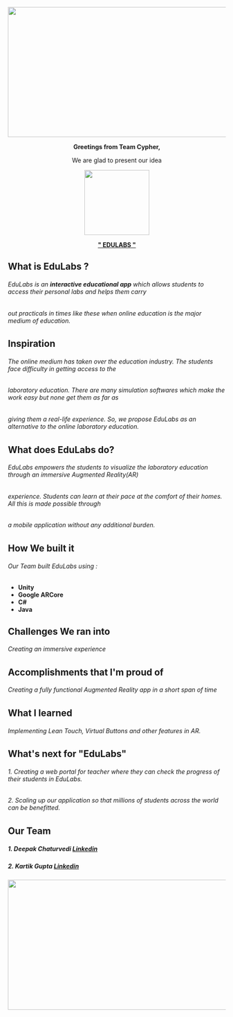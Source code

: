 
<img src="https:/deepakchaturvedifzd/github.com//HTNE_SUBMISSION_NAV_AR/blob/master/README%20files/HOPHACKS.png" height=300 width=820></img>

<p align=center><b> Greetings from Team Cypher, </b></p>
<p align=center> We are glad to present our idea </p>

<p align=center><img src="https://github.com/thisiskartikgupta/EduLabs-Team-Cyphers-HopHacks20/blob/master/README%20files/edlabs_logo.png" height=150 width=150 ></img></p>
<p align=center> <b><u> " EDULABS " </b></u></p>

## What is EduLabs ?
###### EduLabs is an __interactive educational app__ which allows students to access their personal labs and helps them carry
###### out practicals in times like these when online education is the major medium of education.

## Inspiration 
###### The online medium has taken over the education industry. The students face difficulty in getting access to the 
###### laboratory education. There are many simulation softwares which make the work easy but none get them as far as 
###### giving them a real-life experience. So, we propose EduLabs as an alternative to the online laboratory education.

## What does EduLabs do?
###### EduLabs empowers the students to visualize the laboratory education through an immersive Augmented Reality(AR)
###### experience. Students can learn at their pace at the comfort of their homes. All this is made possible through 
###### a mobile application without any additional burden.

## How We built it
###### Our Team built EduLabs using  :
<ul>
  <li> <b>Unity</b> </li>
  <li> <b>Google ARCore </b> </li>
  <li> <b>C# </b></li>
  <li> <b>Java</b></li>
</ul>

## Challenges We ran into
###### Creating an immersive experience 

## Accomplishments that I'm proud of
###### Creating a fully functional Augmented Reality app in a short span of time

## What I learned
###### Implementing Lean Touch, Virtual Buttons and other features in AR.

## What's next for "EduLabs"
###### 1. Creating a web portal for teacher where they can check the progress of their students in EduLabs.
###### 2. Scaling up our application so that millions of students across the world can be benefitted.

##   Our Team
##### 1. Deepak Chaturvedi <a href="https://www.linkedin.com/in/deepak-chaturvedi-467a9b194/">Linkedin</a>
##### 2. Kartik Gupta <a href="https://www.linkedin.com/in/thisiskartikgupta/">Linkedin</a>
<img src="https://github.com/thisiskartikgupta/EduLabs-Team-Cyphers-HopHacks20/blob/master/README%20files/END.png" height=300 width=820></img>
